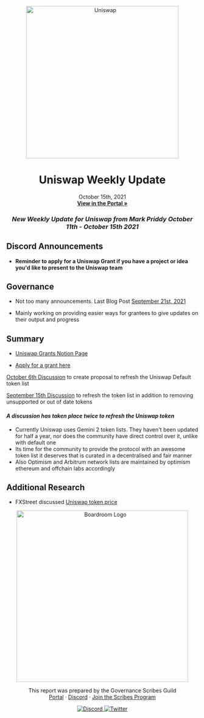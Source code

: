 <p align="center">
  <a href="http://app.boardroom.info/BanklessDAO">
    <img src="http://img.youtube.com/vi/6OXMPX2kbsw/0.jpg" alt="Uniswap" width="400" />
  </a>
  <h1 align="center">Uniswap Weekly Update</h1>
  <p align="center">
    October 15th, 2021
  <br />
  <a href="http://app.boardroom.info/BanklessDAO"><strong>View in the Portal »</strong></a>
  <br />
  </p>
</p>

### <p align="center"> *New Weekly Update for Uniswap from Mark Priddy October 11th - October 15th 2021*


 ## Discord Announcements 
- **Reminder to apply for a Uniswap Grant if you have a project or idea you'd like to present to the Uniswap team**

## Governance
- Not too many announcements. Last Blog Post [September 21st, 2021](https://uniswap.org/blog/)	
	
- Mainly working on providing easier ways for grantees to give updates on their output and progress


	
## Summary

- [Uniswap Grants Notion Page](https://www.notion.so/unigrants/Welcome-to-UNI-Grants-6e3e84967a984a5fb127ae749649ddc9)
  
- [Apply for a grant here](https://airtable.com/shrEXXxXB1humz7VS)

[October 6th Discussion](https://gov.uniswap.org/t/uni-default-list/14407) to create proposal to refresh the Uniswap Default token list
	
[September 15th Discussion](https://gov.uniswap.org/t/proposal-to-refresh-the-uniswap-default-list/14178) to refresh the token list in addition to removing unsupported or out of date tokens

#### *A discussion has taken place twice to refresh the Uniswap token*
- Currently Uniswap uses Gemini 2 token lists. They haven't been updated for half a year, nor does the community have direct control over it, unlike with default one
- Its time for the community to provide the protocol with an awesome token list it deserves that is curated in a decentralised and fair manner
- Also Optimism and Arbitrum network lists are maintained by optimism ethereum and offchain labs accordingly


## Additional Research


- FXStreet discussed [Uniswap token price](https://www.fxstreet.com/cryptocurrencies/news/uniswap-targets-36-first-before-uni-makes-new-all-time-highs-202110072112)

 





<p align="center">
  <a href="http://app.boardroom.info/">
    <img src="https://i.ibb.co/PFcchnQ/boardroom.png" alt="Boardroom Logo" width="450" />
  </a>
</p>

<p align="center">
	This report was prepared by the Governance Scribes Guild
  <br />
  <a href="http://boardroom.info/">Portal</a>
  ·
  <a href="https://discord.com/invite/tgrTFg9">Discord</a>
  ·
  <a href="https://boardroom.mirror.xyz/JHrN8nVy_J4C7Xzj37zoyPANg0ZnNszhWy9YOZHC0lM">Join the Scribes Program</a>
</p>

<p align="center">
  <a href="https://discord.gg/CEZ8WfuK8s">
    <img src="https://img.shields.io/badge/Discord-Join-7289da?style=for-the-badge&logo=discord&logoColor=white" alt="Discord" />
  </a>
  <a href="https://twitter.com/boardroom_info">
    <img src="https://img.shields.io/badge/Twitter-Follow-1da1f2?style=for-the-badge&logo=twitter&logoColor=white" alt="Twitter" />
  </a>
</p>
